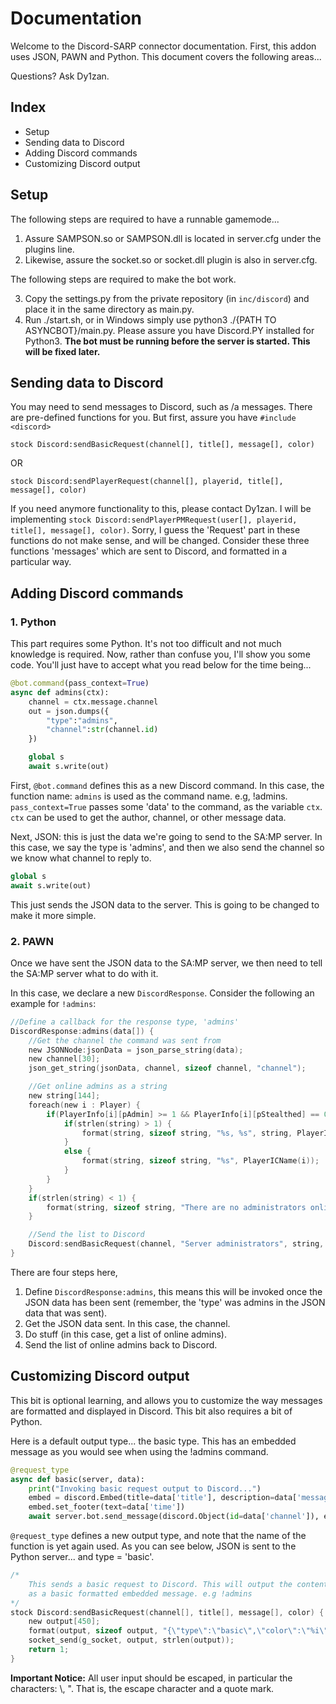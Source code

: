 # Documentation
Welcome to the Discord-SARP connector documentation. First, this addon uses JSON, PAWN and Python. This document covers the following areas...

Questions? Ask Dy1zan.

## Index
* Setup
* Sending data to Discord
* Adding Discord commands
* Customizing Discord output


## Setup
The following steps are required to have a runnable gamemode...
1. Assure SAMPSON.so or SAMPSON.dll is located in server.cfg under the plugins line.
2. Likewise, assure the socket.so or socket.dll plugin is also in server.cfg.

The following steps are required to make the bot work.

3. Copy the settings.py from the private repository (in `inc/discord`) and place it in the same directory as main.py.
4. Run ./start.sh, or in Windows simply use python3 ./{PATH TO ASYNCBOT}/main.py. Please assure you have Discord.PY installed for Python3. **The bot must be running before the server is started. This will be fixed later.**


## Sending data to Discord
You may need to send messages to Discord, such as /a messages. There are pre-defined functions for you. But first, assure you have `#include <discord>`

`stock Discord:sendBasicRequest(channel[], title[], message[], color)`

OR

`stock Discord:sendPlayerRequest(channel[], playerid, title[], message[], color)`

If you need anymore functionality to this, please contact Dy1zan. I will be implementing `stock Discord:sendPlayerPMRequest(user[], playerid, title[], message[], color)`. Sorry, I guess the 'Request' part in these functions do not make sense, and will be changed. Consider these three functions 'messages' which are sent to Discord, and formatted in a particular way.

## Adding Discord commands
### 1. Python
This part requires some Python. It's not too difficult and not much knowledge is required. Now, rather than confuse you, I'll show you some code. You'll just have to accept what you read below for the time being...
```Python
@bot.command(pass_context=True)
async def admins(ctx):
    channel = ctx.message.channel
    out = json.dumps({
        "type":"admins",
        "channel":str(channel.id)
    })

    global s
    await s.write(out)
```

First, `@bot.command` defines this as a new Discord command. In this case, the  function name: `admins` is used as the command name. e.g, !admins. `pass_context=True` passes some 'data' to the command, as the variable `ctx`. `ctx` can be used to get the author, channel, or other message data.

Next, JSON: this is just the data we're going to send to the SA:MP server. In this case, we say the type is 'admins', and then we also send the channel so we know what channel to reply to.

```Python
global s
await s.write(out)
```
This just sends the JSON data to the server. This is going to be changed to make it more simple.

### 2. PAWN
Once we have sent the JSON data to the SA:MP server, we then need to tell the SA:MP server what to do with it.

In this case, we declare a new `DiscordResponse`. Consider the following an example for `!admins`:
```C
//Define a callback for the response type, 'admins'
DiscordResponse:admins(data[]) {
    //Get the channel the command was sent from
    new JSONNode:jsonData = json_parse_string(data);
    new channel[30];
    json_get_string(jsonData, channel, sizeof channel, "channel");

    //Get online admins as a string
    new string[144];
    foreach(new i : Player) {
        if(PlayerInfo[i][pAdmin] >= 1 && PlayerInfo[i][pStealthed] == 0) {
            if(strlen(string) > 1) {
                format(string, sizeof string, "%s, %s", string, PlayerICName(i));
            }
            else {
                format(string, sizeof string, "%s", PlayerICName(i));
            }
        }
    }
    if(strlen(string) < 1) {
        format(string, sizeof string, "There are no administrators online.");
    }

    //Send the list to Discord
    Discord:sendBasicRequest(channel, "Server administrators", string, 0x58aecb);
}
```
There are four steps here,

1. Define `DiscordResponse:admins`, this means this will be invoked once the JSON data has been sent (remember, the 'type' was admins in the JSON data that was sent).
2. Get the JSON data sent. In this case, the channel.
3. Do stuff (in this case, get a list of online admins).
4. Send the list of online admins back to Discord.

## Customizing Discord output
This bit is optional learning, and allows you to customize the way messages are formatted and displayed in Discord. This bit also requires a bit of Python.

Here is a default output type... the basic type. This has an embedded message as you would see when using the !admins command.

```Python
@request_type
async def basic(server, data):
    print("Invoking basic request output to Discord...")
    embed = discord.Embed(title=data['title'], description=data['message'], color=discord.Colour(int(data['color'])))
    embed.set_footer(text=data['time'])
    await server.bot.send_message(discord.Object(id=data['channel']), embed=embed)
```

`@request_type` defines a new output type, and note that the name of the function is yet again used. As you can see below, JSON is sent to the Python server... and type = 'basic'.

```C
/*
    This sends a basic request to Discord. This will output the content
    as a basic formatted embedded message. e.g !admins
*/
stock Discord:sendBasicRequest(channel[], title[], message[], color) {
	new output[450];
	format(output, sizeof output, "{\"type\":\"basic\",\"color\":\"%i\", \"channel\":\"%s\", \"title\":\"%s\",\"message\":\"%s\", \"time\":\"%s\"}\r\n", color, channel, title, message, Discord:GetTimeString());
	socket_send(g_socket, output, strlen(output));
	return 1;
}
```

**Important Notice:** All user input should be escaped, in particular the characters: \\, ". That is, the escape character and a quote mark.